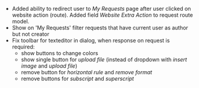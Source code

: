 - Added ability to redirect user to *My Requests* page after
  user clicked on website action (route).
  Added field *Website Extra Action* to request route model.
- Show on 'My Requests' filter requests that have current
  user as author but not creator
- Fix toolbar for texteditor in dialog, when response on request is required:
    - show buttons to change colors
    - show single button for *upload file*
      (instead of dropdown with *insert image* and *upload file*)
    - remove button for *horizontal rule* and *remove format*
    - remove buttons for *subscript* and *superscript*

